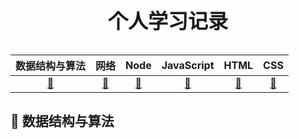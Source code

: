 <div style="text-align:center;font-weight:bold;font-size:2rem">个人学习记录</div>
<br>

|         数据结构与算法         |        网络         |       Node       |       JavaScript       |         HTML         |       CSS       |
| :----------------------------: | :-----------------: | :--------------: | :--------------------: | :------------------: | :-------------: |
| [:memo:](#memo-数据结构与算法) | [:snail:](#network) | [:8ball:](#node) | [:shirt:](#javascript) | [:hamburger:](#html) | [:lemon:](#css) |

## :memo: 数据结构与算法
